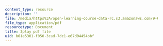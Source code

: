 ```yaml
---
content_type: resource
description: ''
file: /media/https%3A/open-learning-course-data-rc.s3.amazonaws.com/9-04-sensory-systems-fall-2013/b61e5301f0503cad7dc1e67d94454bbf_oPb9AWMN2fY.pdf
file_type: application/pdf
resourcetype: Document
title: 3play pdf file
uid: b61e5301-f050-3cad-7dc1-e67d94454bbf
---
```

